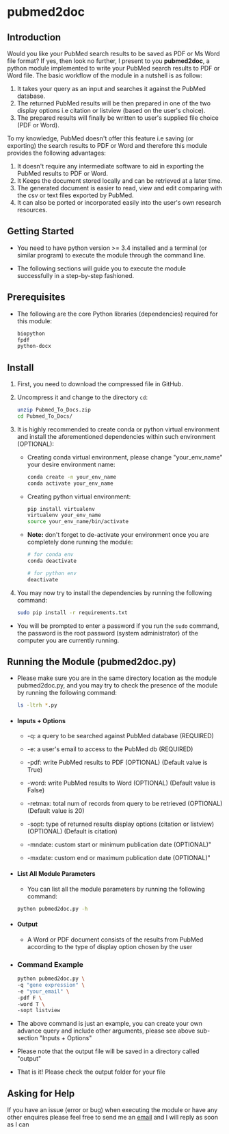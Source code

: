 # pubmed2doc

## Introduction

Would you like your PubMed search results to be saved as PDF or Ms Word file format? If yes, then look 
no further, I present to you **pubmed2doc**, a python module implemented to write your PubMed search
results to PDF or Word file. The basic workflow of the module in a nutshell is as follow:
1. It takes your query as an input and searches it against the PubMed database. 
2. The returned PubMed results will be then prepared in one of the two display options i.e citation or listview (based 
on the user's choice).
3. The prepared results will finally be written to user's supplied file choice (PDF or Word).

To my knowledge, PubMed doesn't offer this feature i.e saving (or exporting) the search results to PDF or Word and 
therefore this module provides the following advantages:

1. It doesn't require any intermediate software to aid in exporting the PubMed results to PDF or Word. 
2. It Keeps the document stored locally and can be retrieved at a later time. 
2. The generated document is easier to read, view and edit comparing with the csv or text files exported by PubMed. 
3. It can also be ported or incorporated easily into the user's own research resources.

## Getting Started

* You need to have python version >= 3.4 installed and a terminal (or similar program) to execute 
the module through the command line. 


* The following sections will guide you to execute the module successfully in a step-by-step fashioned.


## Prerequisites

* The following are the core Python libraries (dependencies) required for this module:

  ```bash
  biopython
  fpdf
  python-docx
  ```

## Install 
1.  First, you need to download the compressed file in GitHub.

2.  Uncompress it and change to the directory ```cd```:
      ```bash
    unzip Pubmed_To_Docs.zip
    cd Pubmed_To_Docs/
      ```    
3. It is highly recommended to create conda or python virtual environment and 
install the aforementioned dependencies within such environment (OPTIONAL):
   * Creating conda virtual environment, please change "your_env_name" your desire environment name:
 
        ```bash
        conda create -n your_env_name
        conda activate your_env_name
       ```
   
   * Creating python virtual environment:
 
       ```bash
       pip install virtualenv
       virtualenv your_env_name
       source your_env_name/bin/activate
       ```
   
   * **Note:** don't forget to de-activate your environment once you are completely done running the module:
       ```bash
       # for conda env
       conda deactivate
       
       # for python env
       deactivate
       ```

4. You may now try to install the dependencies by running the following command:
    ```bash
    sudo pip install -r requirements.txt
    ```
- You will be prompted to enter a password if you run the  ```sudo``` command, the password is
the root password (system administrator) of the computer you are currently running.

## Running the Module (pubmed2doc.py)

* Please make sure you are in the same directory location as the module pubmed2doc.py, and you may try to 
check the presence of the module by running the following command:
    ```bash
    ls -ltrh *.py  

* #### Inputs + Options

    + -q: a query to be searched against PubMed database (REQUIRED)

    + -e: a user's email to access to the PubMed db (REQUIRED)

    + -pdf: write PubMed results to PDF (OPTIONAL) (Default value is True)

    + -word: write PubMed results to Word (OPTIONAL) (Default value is False)

    + -retmax: total num of records from query to be retrieved (OPTIONAL)
    (Default value is 20)

    + -sopt: type of returned results display options (citation or listview)
    (OPTIONAL) (Default is citation)
    
    + -mndate: custom start or minimum publication date (OPTIONAL)"

    + -mxdate: custom end or maximum publication date (OPTIONAL)"
  
  
* #### List All Module Parameters

    - You can list all the module parameters by running the following command:
    
    ```bash
    python pubmed2doc.py -h 
    ```

* #### Output
    + A Word or PDF document consists of the results from PubMed according to the type of display option 
    chosen by the user
  

* ### Command Example
    ```bash
    python pubmed2doc.py \
    -q "gene expression" \
    -e "your_email" \
    -pdf F \
    -word T \
    -sopt listview
    ```
* The above command is just an example, you can create your own advance query and include other arguments, please see
above sub-section "Inputs + Options"

* Please note that the output file will be saved in a directory called "output"

* That is it! Please check the output folder for your file

## Asking for Help

If you have an issue (error or bug) when executing the module or have any other enquires please feel free to send 
me an [email](mailto:nawafalomran@hotmail.com) and I will reply as soon as I can